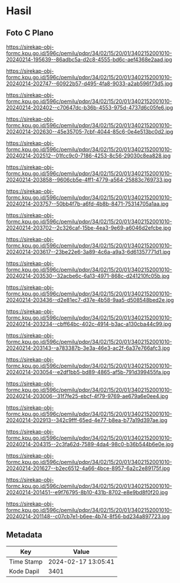 # Hasil

## Foto C Plano

https://sirekap-obj-formc.kpu.go.id/596c/pemilu/pdpr/34/02/15/20/01/3402152001010-20240214-195639--86adbc5a-d2c8-4555-bd6c-aef4368e2aad.jpg

https://sirekap-obj-formc.kpu.go.id/596c/pemilu/pdpr/34/02/15/20/01/3402152001010-20240214-202747--60922b57-d495-4fa8-9033-a2ab596f73d5.jpg

https://sirekap-obj-formc.kpu.go.id/596c/pemilu/pdpr/34/02/15/20/01/3402152001010-20240214-202402--c70647dc-b36b-4553-975d-4737d6c05fe6.jpg

https://sirekap-obj-formc.kpu.go.id/596c/pemilu/pdpr/34/02/15/20/01/3402152001010-20240214-202630--45e35705-7cbf-4044-85c6-0e4e513bc0d2.jpg

https://sirekap-obj-formc.kpu.go.id/596c/pemilu/pdpr/34/02/15/20/01/3402152001010-20240214-202512--01fcc9c0-7186-4253-8c56-29030c8ea828.jpg

https://sirekap-obj-formc.kpu.go.id/596c/pemilu/pdpr/34/02/15/20/01/3402152001010-20240214-203858--9606cb5e-4ff1-4779-a564-25883c769733.jpg

https://sirekap-obj-formc.kpu.go.id/596c/pemilu/pdpr/34/02/15/20/01/3402152001010-20240214-203757--50bb4f7b-a6fd-4b8b-8471-75314705a1aa.jpg

https://sirekap-obj-formc.kpu.go.id/596c/pemilu/pdpr/34/02/15/20/01/3402152001010-20240214-203702--2c326caf-15be-4ea3-9e69-a6046d2efcbe.jpg

https://sirekap-obj-formc.kpu.go.id/596c/pemilu/pdpr/34/02/15/20/01/3402152001010-20240214-203617--23be22e6-3a89-4c6a-a9a3-6d61357771d1.jpg

https://sirekap-obj-formc.kpu.go.id/596c/pemilu/pdpr/34/02/15/20/01/3402152001010-20240214-203530--32acbe6c-6a13-4971-868c-d241210fc05b.jpg

https://sirekap-obj-formc.kpu.go.id/596c/pemilu/pdpr/34/02/15/20/01/3402152001010-20240214-203436--d2e81ec7-d37e-4b58-9aa5-d508548bed2e.jpg

https://sirekap-obj-formc.kpu.go.id/596c/pemilu/pdpr/34/02/15/20/01/3402152001010-20240214-203234--cbff64bc-402c-4914-b3ac-a130cba44c99.jpg

https://sirekap-obj-formc.kpu.go.id/596c/pemilu/pdpr/34/02/15/20/01/3402152001010-20240214-203143--a783387b-3e3a-46e3-ac2f-6a37e766afc3.jpg

https://sirekap-obj-formc.kpu.go.id/596c/pemilu/pdpr/34/02/15/20/01/3402152001010-20240214-203054--e2df1bb5-bd89-4865-af5b-791d399455fa.jpg

https://sirekap-obj-formc.kpu.go.id/596c/pemilu/pdpr/34/02/15/20/01/3402152001010-20240214-203006--31f7fe25-ebcf-4f79-9769-ae679a6e0ee4.jpg

https://sirekap-obj-formc.kpu.go.id/596c/pemilu/pdpr/34/02/15/20/01/3402152001010-20240214-202913--342c9fff-65ed-4e77-b8ea-b77a19d397ae.jpg

https://sirekap-obj-formc.kpu.go.id/596c/pemilu/pdpr/34/02/15/20/01/3402152001010-20240214-204315--2c3fa62d-7589-4da4-98c0-b36b544b6e0e.jpg

https://sirekap-obj-formc.kpu.go.id/596c/pemilu/pdpr/34/02/15/20/01/3402152001010-20240214-201627--b2ec6512-4a66-4bce-8957-6a2c2e89175f.jpg

https://sirekap-obj-formc.kpu.go.id/596c/pemilu/pdpr/34/02/15/20/01/3402152001010-20240214-201451--e9f76795-8b10-431b-8702-e8e9bd8f0f20.jpg

https://sirekap-obj-formc.kpu.go.id/596c/pemilu/pdpr/34/02/15/20/01/3402152001010-20240214-201148--c07cb7e1-b6ee-4b74-8f56-bd234a897723.jpg


## Metadata

| Key        | Value               |
| ---------- | ------------------- |
| Time Stamp | 2024-02-17 13:05:41 |
| Kode Dapil | 3401                |



